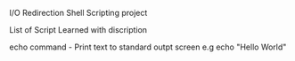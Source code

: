 I/O Redirection Shell Scripting project

List of Script Learned with discription

echo command - Print text to standard outpt screen e.g echo "Hello World"

